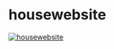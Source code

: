 # housewebsite

[![housewebsite](https://img.youtube.com/vi/jQ8dZwTw8wQ/0.jpg)](https://www.youtube.com/watch?v=jQ8dZwTw8wQ)
